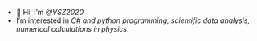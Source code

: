 - 👋 Hi, I’m *@VSZ2020*
- I’m interested in *C# and python programming, scientific data analysis, numerical calculations in physics*.

<!---
VSZ2020/VSZ2020 is a ✨ special ✨ repository because its `README.md` (this file) appears on your GitHub profile.
You can click the Preview link to take a look at your changes.
--->
